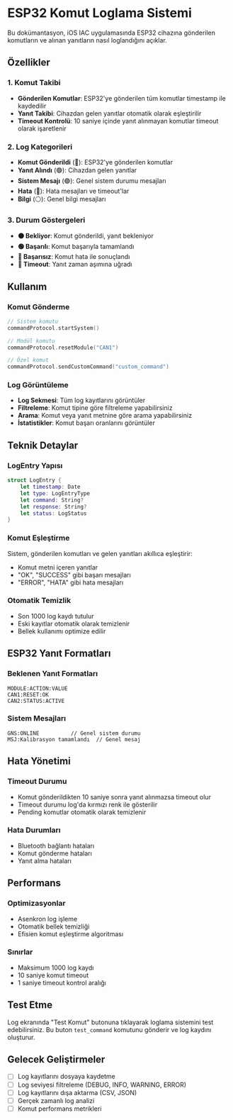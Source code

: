 # ESP32 Komut Loglama Sistemi

Bu dokümantasyon, iOS IAC uygulamasında ESP32 cihazına gönderilen komutların ve alınan yanıtların nasıl loglandığını açıklar.

## Özellikler

### 1. Komut Takibi
- **Gönderilen Komutlar**: ESP32'ye gönderilen tüm komutlar timestamp ile kaydedilir
- **Yanıt Takibi**: Cihazdan gelen yanıtlar otomatik olarak eşleştirilir
- **Timeout Kontrolü**: 10 saniye içinde yanıt alınmayan komutlar timeout olarak işaretlenir

### 2. Log Kategorileri
- **Komut Gönderildi** (🔵): ESP32'ye gönderilen komutlar
- **Yanıt Alındı** (🟢): Cihazdan gelen yanıtlar
- **Sistem Mesajı** (🟣): Genel sistem durumu mesajları
- **Hata** (🔴): Hata mesajları ve timeout'lar
- **Bilgi** (⚪): Genel bilgi mesajları

### 3. Durum Göstergeleri
- **🟠 Bekliyor**: Komut gönderildi, yanıt bekleniyor
- **🟢 Başarılı**: Komut başarıyla tamamlandı
- **🔴 Başarısız**: Komut hata ile sonuçlandı
- **🔴 Timeout**: Yanıt zaman aşımına uğradı

## Kullanım

### Komut Gönderme
```swift
// Sistem komutu
commandProtocol.startSystem()

// Modül komutu
commandProtocol.resetModule("CAN1")

// Özel komut
commandProtocol.sendCustomCommand("custom_command")
```

### Log Görüntüleme
- **Log Sekmesi**: Tüm log kayıtlarını görüntüler
- **Filtreleme**: Komut tipine göre filtreleme yapabilirsiniz
- **Arama**: Komut veya yanıt metnine göre arama yapabilirsiniz
- **İstatistikler**: Komut başarı oranlarını görüntüler

## Teknik Detaylar

### LogEntry Yapısı
```swift
struct LogEntry {
    let timestamp: Date
    let type: LogEntryType
    let command: String?
    let response: String?
    let status: LogStatus
}
```

### Komut Eşleştirme
Sistem, gönderilen komutları ve gelen yanıtları akıllıca eşleştirir:
- Komut metni içeren yanıtlar
- "OK", "SUCCESS" gibi başarı mesajları
- "ERROR", "HATA" gibi hata mesajları

### Otomatik Temizlik
- Son 1000 log kaydı tutulur
- Eski kayıtlar otomatik olarak temizlenir
- Bellek kullanımı optimize edilir

## ESP32 Yanıt Formatları

### Beklenen Yanıt Formatları
```
MODULE:ACTION:VALUE
CAN1:RESET:OK
CAN2:STATUS:ACTIVE
```

### Sistem Mesajları
```
GNS:ONLINE          // Genel sistem durumu
MSJ:Kalibrasyon tamamlandı  // Genel mesaj
```

## Hata Yönetimi

### Timeout Durumu
- Komut gönderildikten 10 saniye sonra yanıt alınmazsa timeout olur
- Timeout durumu log'da kırmızı renk ile gösterilir
- Pending komutlar otomatik olarak temizlenir

### Hata Durumları
- Bluetooth bağlantı hataları
- Komut gönderme hataları
- Yanıt alma hataları

## Performans

### Optimizasyonlar
- Asenkron log işleme
- Otomatik bellek temizliği
- Efisien komut eşleştirme algoritması

### Sınırlar
- Maksimum 1000 log kaydı
- 10 saniye komut timeout
- 1 saniye timeout kontrol aralığı

## Test Etme

Log ekranında "Test Komut" butonuna tıklayarak loglama sistemini test edebilirsiniz. Bu buton `test_command` komutunu gönderir ve log kaydını oluşturur.

## Gelecek Geliştirmeler

- [ ] Log kayıtlarını dosyaya kaydetme
- [ ] Log seviyesi filtreleme (DEBUG, INFO, WARNING, ERROR)
- [ ] Log kayıtlarını dışa aktarma (CSV, JSON)
- [ ] Gerçek zamanlı log analizi
- [ ] Komut performans metrikleri

